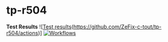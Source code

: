 # tp-r504
**Test Results**
![[Test results](https://github.com/Zefix-c-tout/tp-r504/actions/workflows/pytest.yml/badge.svg)(https://github.com/ZeFix-c-tout/tp-r504/actions)]
[![Workflows](https://github.com/Zefix-c-tout/tp-r504/actions/workflows/pytest.yml/badge.svg)](https://github.com/ZeFix-c-tout/tp-r504/actions)
